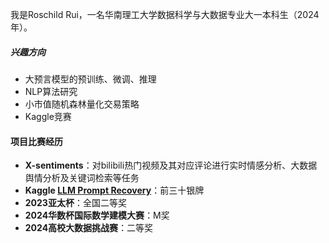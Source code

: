 我是Roschild Rui，一名华南理工大学数据科学与大数据专业大一本科生（2024年）。

##### 兴趣方向
- 大预言模型的预训练、微调、推理
- NLP算法研究
- 小市值随机森林量化交易策略
- Kaggle竞赛

#### 项目比赛经历
- **X-sentiments**：对bilibili热门视频及其对应评论进行实时情感分析、大数据舆情分析及关键词检索等任务
- **Kaggle [LLM Prompt Recovery](https://www.kaggle.com/competitions/llm-prompt-recovery)**：前三十银牌
- **2023亚太杯**：全国二等奖
- **2024华数杯国际数学建模大赛**：M奖
- **2024高校大数据挑战赛**：二等奖



